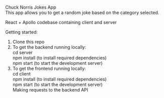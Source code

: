 Chuck Norris Jokes App <br />
This app allows you to get a random joke based on the category selected.

React + Apollo codebase containing client and server <br />

Getting started:

1. Clone this repo
2. To get the backend running locally: <br />
   cd server <br />
   npm install (to install required dependencies) <br />
   npm start (to start the development server) <br />
3. To get the frontend running locally: <br />
   cd client <br />
   npm install (to install required dependencies) <br />
   npm start (to start the development server) <br />
   Making requests to the backend API <br />
